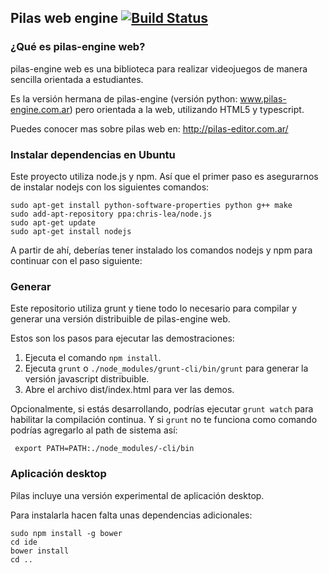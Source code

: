 ## Pilas web engine [![Build Status](https://travis-ci.org/hugoruscitti/pilasweb.png?branch=master)](https://travis-ci.org/hugoruscitti/pilasweb)

### ¿Qué es pilas-engine web?

pilas-engine web es una biblioteca para realizar videojuegos de manera
sencilla orientada a estudiantes.

Es la versión hermana de pilas-engine (versión python: www.pilas-engine.com.ar)
pero orientada a la web, utilizando HTML5 y typescript.

Puedes conocer mas sobre pilas web en: http://pilas-editor.com.ar/


### Instalar dependencias en Ubuntu

Este proyecto utiliza node.js y npm. Así que el primer paso es
asegurarnos de instalar nodejs con los siguientes comandos:

    sudo apt-get install python-software-properties python g++ make
    sudo add-apt-repository ppa:chris-lea/node.js
    sudo apt-get update
    sudo apt-get install nodejs

A partir de ahí, deberías tener instalado los comandos nodejs
y npm para continuar con el paso siguiente:

### Generar

Este repositorio utiliza grunt y tiene todo lo necesario para compilar
y generar una versión distribuible de pilas-engine web.

Estos son los pasos para ejecutar las demostraciones:

1. Ejecuta el comando `npm install`.
2. Ejecuta `grunt` o `./node_modules/grunt-cli/bin/grunt` para generar la versión javascript distribuible.
3. Abre el archivo dist/index.html para ver las demos.

Opcionalmente, si estás desarrollando, podrías ejecutar `grunt watch` para
habilitar la compilación continua. Y si `grunt` no te funciona como
comando podrías agregarlo al path de sistema así:

     export PATH=PATH:./node_modules/-cli/bin


### Aplicación desktop

Pilas incluye una versión experimental de aplicación desktop.

Para instalarla hacen falta unas dependencias adicionales:

    sudo npm install -g bower
    cd ide
    bower install
    cd ..
